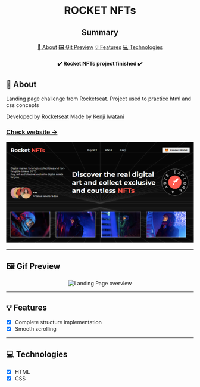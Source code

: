 <H1 align="center">ROCKET NFTs</H1>

<h2 align="center">Summary</h2>

<p align="center">
    <a href="#about">📙 About</a>
    <a href="#preview">🖼️ Git Preview</a>
    <a href="#features">💡 Features</a>
    <a href="#technologies">💻 Technologies</a>
</p>

<h4 align="center">
   ✔️ Rocket NFTs project finished ✔️
</h4>

<H2 id="about">📙 About</H2>

<p>Landing page challenge from Rocketseat. Project used to practice html and css concepts</p>
<p>Developed by <a href="https://www.rocketseat.com.br/" target="_blank">Rocketseat</a> Made by <a href="https://www.linkedin.com/in/kleverson-kenji-iwatani/" target="_blank">Kenji Iwatani</a></p>

<p>
    <h3><a href="https://rocket-nfts-kenji.netlify.app/" target="_blank">Check website &rarr;</a></h3>
</p>

<section align="center">
    <img alt="Landing Page overview" src="/assets/page-preview-1.png"/>
</section>

---

<H2 id="preview">🖼️ Gif Preview</H2>

<section align="center">
    <img alt="Landing Page overview" src="/assets/page-preview-2.gif"/>
</section>

---

<H2 id="features">💡 Features</H2>

- [x] Complete structure implementation
- [x] Smooth scrolling

---

<H2 id="technologies">💻 Technologies</H2>

- [x] HTML
- [x] CSS
